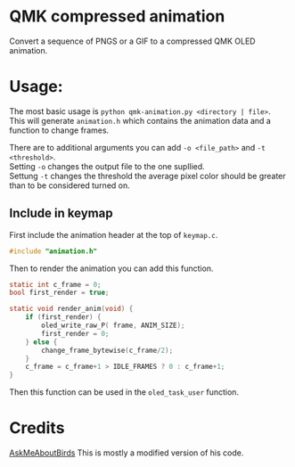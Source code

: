 # QMK compressed animation
Convert a sequence of PNGS or a GIF to a compressed QMK OLED animation.  

# Usage:

The most basic usage is `python qmk-animation.py <directory | file>`.  
This will generate `animation.h` which contains the animation data and a function to change frames.  

There are to additional arguments you can add `-o <file_path>` and `-t <threshold>`.  
Setting `-o` changes the output file to the one supllied.  
Settung `-t` changes the threshold the average pixel color should be greater than to be considered turned on.

## Include in keymap
First include the animation header at the top of `keymap.c`.
```c
#include "animation.h"
```
Then to render the animation you can add this function.
```c
static int c_frame = 0;
bool first_render = true;

static void render_anim(void) {
    if (first_render) {
        oled_write_raw_P( frame, ANIM_SIZE);
        first_render = 0;
    } else {
        change_frame_bytewise(c_frame/2);
    }
    c_frame = c_frame+1 > IDLE_FRAMES ? 0 : c_frame+1;
}
```
Then this function can be used in the `oled_task_user` function.


# Credits
[AskMeAboutBirds](https://github.com/AskMeAboutBirds/qmk-oled-animation-compressor) This is mostly a modified version of his code.
